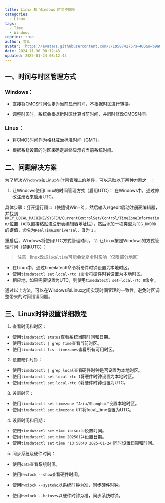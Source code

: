 ```yaml
---
title: Linux 和 Windows 时间不同步
categories:
  - Linux
tags:
  - Time
  - Windows
reprint: true
author: 萱儿
avatar: 'https://avatars.githubusercontent.com/u/195874275?s=400&u=b9a898cd79b75a991a4a7ab0625185f28ec2d39b&v=4'
date: 2024-11-30 08:12:43
updated: 2025-01-24 08:12:43
---
```


## 一、时间与时区管理方式

### Windows：

- 直接将CMOS时间认定为当前显示时间，不根据时区进行转换。

- 调整时区时，系统会根据新时区计算当前时间，并同时修改CMOS时间。

### Linux：

- 将CMOS时间作为格林威治标准时间（GMT）。

- 根据系统设置的时区来确定最终显示的当前系统时间。

## 二、问题解决方案

为了解决Windows和Linux在时间管理上的差异，可以采取以下两种方案之一：

1. 让Windows使用Linux的时间管理方式（启用UTC）：
在Windows中，通过修改注册表来启用UTC。

具体步骤：打开运行窗口（快捷键Win+R），然后输入regedit启动注册表编辑器，并找到`HKEY_LOCAL_MACHINE/SYSTEM/CurrentControlSet/Control/TimeZoneInformation/`位置（可以直接粘贴进注册表编辑器地址栏），然后添加一项类型为`REG_DWORD`的键值，命名为`RealTimeIsUniversal`，值为 `1` 。

重启后，Windows将使用UTC方式管理时间。
2. 让Linux按照Windows的方式管理时间（禁用UTC）：
> 注意：linux改成`localtime`可能会受夏令时影响（仅限部分地区）
- 在Linux中，通过timedatectl命令将硬件时钟设置为本地时区。
- 使用`timedatectl set-local-rtc 1`命令将硬件时钟设置为本地时区。
- 相应地，如果需要设置为UTC，则使用`timedatectl set-local-rtc 0`命令。

通过以上方法，可以在Windows和Linux之间实现时间管理的一致性，避免时区调整带来的时间错误问题。

## 三、Linux时钟设置详细教程

1. 查看时间和时区：
- 使用`timedatectl status`查看系统当前时间和日期。
- 使用`timedatectl | grep Time`查看当前时区。
- 使用`timedatectl list-timezones`查看所有可用时区。
2. 设置硬件时钟：
- 使用`timedatectl | grep local`查看硬件时钟是否设置为本地时区。
- 使用`timedatectl set-local-rtc 1`将硬件时钟设置为本地时区。
- 使用`timedatectl set-local-rtc 0`将硬件时钟设置为UTC。
3. 设置时区：
- 使用`timedatectl set-timezone "Asia/Shanghai"`设置本地时区。
- 使用`timedatectl set-timezone UTC`将local_time设置为UTC。
4. 设置时间和日期：
- 使用`timedatectl set-time 13:58:30`设置时间。
- 使用`timedatectl set-time 20250124`设置日期。
- 使用`timedatectl set-time '13:58:40 2025-01-24'`同时设置日期和时间。
5. 同步系统及硬件时间：
- 使用`date`查看系统时间。
- 使用`hwclock --show`查看硬件时间。
- 使用`hwclock --systohc`以系统时钟为准，同步硬件时钟。

- 使用`hwclock --hctosys`以硬件时钟为准，同步系统时钟。



